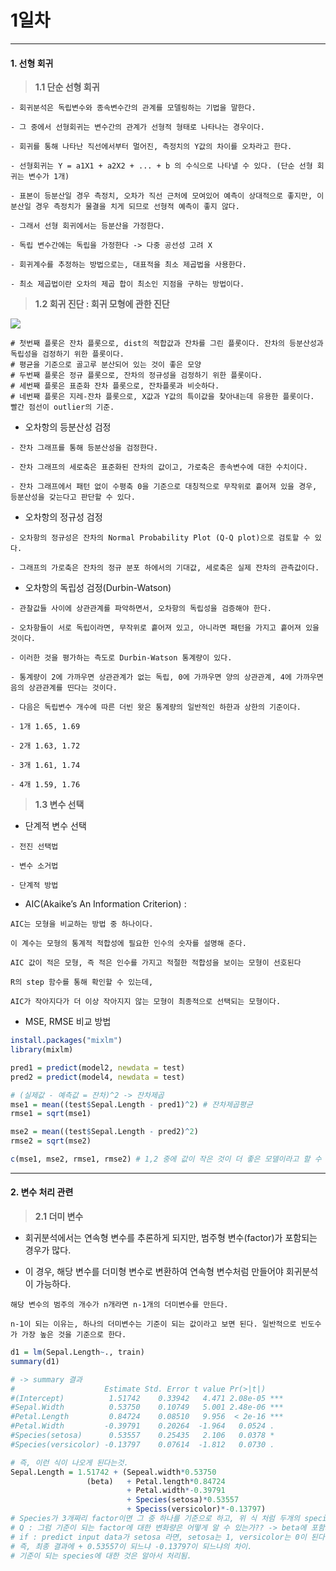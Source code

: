 # 1일차 


-----------------------


#### **1. 선형 회귀**


> **1.1 단순 선형 회귀**

```
- 회귀분석은 독립변수와 종속변수간의 관계를 모델링하는 기법을 말한다.

- 그 중에서 선형회귀는 변수간의 관계가 선형적 형태로 나타나는 경우이다.

- 회귀를 통해 나타난 직선에서부터 멀어진, 측정치의 Y값의 차이를 오차라고 한다.

- 선형회귀는 Y = a1X1 + a2X2 + ... + b 의 수식으로 나타낼 수 있다. (단순 선형 회귀는 변수가 1개)

- 표본이 등분산일 경우 측정치, 오차가 직선 근처에 모여있어 예측이 상대적으로 좋지만, 이분산일 경우 측정치가 물결을 치게 되므로 선형적 예측이 좋지 않다.

- 그래서 선형 회귀에서는 등분산을 가정한다.

- 독립 변수간에는 독립을 가정한다 -> 다중 공선성 고려 X

- 회귀계수를 추정하는 방법으로는, 대표적을 최소 제곱법을 사용한다.

- 최소 제곱법이란 오차의 제곱 합이 최소인 지점을 구하는 방법이다.
```

> **1.2 회귀 진단 : 회귀 모형에 관한 진단**

![](https://raw.github.com/yoonkt200/DataScience/master/week3_Regression~/week3_images/1.png)

```
# 첫번째 플롯은 잔차 플롯으로, dist의 적합값과 잔차를 그린 플롯이다. 잔차의 등분산성과 독립성을 검정하기 위한 플롯이다.
# 평균을 기준으로 골고루 분산되어 있는 것이 좋은 모양
# 두번째 플롯은 정규 플롯으로, 잔차의 정규성을 검정하기 위한 플롯이다.
# 세번째 플롯은 표준화 잔차 플롯으로, 잔차플롯과 비슷하다.
# 네번째 플롯은 지레-잔차 플롯으로, X값과 Y값의 특이값을 찾아내는데 유용한 플롯이다. 빨간 점선이 outlier의 기준.
```

- 오차항의 등분산성 검정

```
- 잔차 그래프를 통해 등분산성을 검정한다.

- 잔차 그래프의 세로축은 표준화된 잔차의 값이고, 가로축은 종속변수에 대한 수치이다.

- 잔차 그래프에서 패턴 없이 수평축 0을 기준으로 대칭적으로 무작위로 흩어져 있을 경우, 등분산성을 갖는다고 판단할 수 있다.
```

- 오차항의 정규성 검정

```
- 오차항의 정규성은 잔차의 Normal Probability Plot (Q-Q plot)으로 검토할 수 있다.

- 그래프의 가로축은 잔차의 정규 분포 하에서의 기대값, 세로축은 실제 잔차의 관측값이다.
```

- 오차항의 독립성 검정(Durbin-Watson)

```
- 관찰값들 사이에 상관관계를 파악하면서, 오차항의 독립성을 검증해야 한다.

- 오차항들이 서로 독립이라면, 무작위로 흩어져 있고, 아니라면 패턴을 가지고 흩어져 있을것이다.

- 이러한 것을 평가하는 측도로 Durbin-Watson 통계량이 있다.

- 통계량이 2에 가까우면 상관관계가 없는 독립, 0에 가까우면 양의 상관관계, 4에 가까우면 음의 상관관계를 띤다는 것이다.

- 다음은 독립변수 개수에 따른 더빈 왓은 통계량의 일반적인 하한과 상한의 기준이다.

- 1개 1.65, 1.69

- 2개 1.63, 1.72

- 3개 1.61, 1.74

- 4개 1.59, 1.76

```

> **1.3 변수 선택**

- 단계적 변수 선택

```
- 전진 선택법

- 변수 소거법

- 단계적 방법
```

- AIC(Akaike’s An Information Criterion) : 

```
AIC는 모형을 비교하는 방법 중 하나이다.

이 계수는 모형의 통계적 적합성에 필요한 인수의 숫자를 설명해 준다. 

AIC 값이 적은 모형, 즉 적은 인수를 가지고 적절한 적합성을 보이는 모형이 선호된다

R의 step 함수를 통해 확인할 수 있는데, 

AIC가 작아지다가 더 이상 작아지지 않는 모형이 최종적으로 선택되는 모형이다.
```

- MSE, RMSE 비교 방법

```R
install.packages("mixlm")
library(mixlm)

pred1 = predict(model2, newdata = test)
pred2 = predict(model4, newdata = test)

# (실제값 - 예측값 = 잔차)^2 -> 잔차제곱 
mse1 = mean((test$Sepal.Length - pred1)^2) # 잔차제곱평균
rmse1 = sqrt(mse1)

mse2 = mean((test$Sepal.Length - pred2)^2)
rmse2 = sqrt(mse2)

c(mse1, mse2, rmse1, rmse2) # 1,2 중에 값이 작은 것이 더 좋은 모델이라고 할 수 있음.
```

-----------------------


#### **2. 변수 처리 관련**

> **2.1 더미 변수**

- 회귀분석에서는 연속형 변수를 추론하게 되지만, 범주형 변수(factor)가 포함되는 경우가 많다.

- 이 경우, 해당 변수를 더미형 변수로 변환하여 연속형 변수처럼 만들어야 회귀분석이 가능하다.

```
해당 변수의 범주의 개수가 n개라면 n-1개의 더미변수를 만든다.

n-1이 되는 이유는, 하나의 더미변수는 기준이 되는 값이라고 보면 된다. 일반적으로 빈도수가 가장 높은 것을 기준으로 한다.
```

```R
d1 = lm(Sepal.Length~., train)
summary(d1)

# -> summary 결과
#                    Estimate Std. Error t value Pr(>|t|)    
#(Intercept)          1.51742    0.33942   4.471 2.08e-05 ***
#Sepal.Width          0.53750    0.10749   5.001 2.48e-06 ***
#Petal.Length         0.84724    0.08510   9.956  < 2e-16 ***
#Petal.Width         -0.39791    0.20264  -1.964   0.0524 .  
#Species(setosa)      0.53557    0.25435   2.106   0.0378 *  
#Species(versicolor) -0.13797    0.07614  -1.812   0.0730 . 

# 즉, 이런 식이 나오게 된다는것.
Sepal.Length = 1.51742 + (Sepeal.width*0.53750 
                 (beta)   + Petal.length*0.84724 
                          + Petal.width*-0.39791 
                          + Species(setosa)*0.53557 
                          + Speciss(versicolor)*-0.13797)
# Species가 3개짜리 factor이면 그 중 하나를 기준으로 하고, 위 식 처럼 두개의 species 더미 변수가 생성됨.
# Q : 그럼 기준이 되는 factor에 대한 변화량은 어떻게 알 수 있는가?? -> beta에 포함되어 있다.
# if : predict input data가 setosa 라면, setosa는 1, versicolor는 0이 된다. 
# 즉, 최종 결과에 + 0.53557이 되느냐 -0.13797이 되느냐의 차이. 
# 기준이 되는 species에 대한 것은 알아서 처리됨.
```

